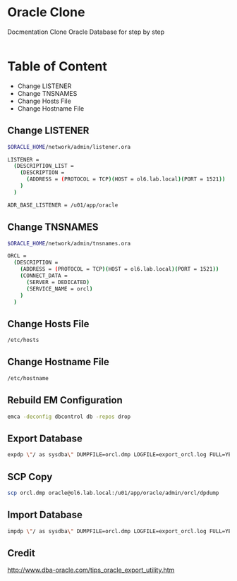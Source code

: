 # Oracle Clone
Docmentation Clone Oracle Database for step by step
```bash

```

# Table of Content

* Change LISTENER
* Change TNSNAMES
* Change Hosts File
* Change Hostname File

## Change LISTENER
```bash
$ORACLE_HOME/network/admin/listener.ora

LISTENER =
  (DESCRIPTION_LIST =
    (DESCRIPTION =
      (ADDRESS = (PROTOCOL = TCP)(HOST = ol6.lab.local)(PORT = 1521))
    )
  )

ADR_BASE_LISTENER = /u01/app/oracle
```

## Change TNSNAMES
```bash
$ORACLE_HOME/network/admin/tnsnames.ora

ORCL =
  (DESCRIPTION =
    (ADDRESS = (PROTOCOL = TCP)(HOST = ol6.lab.local)(PORT = 1521))
    (CONNECT_DATA =
      (SERVER = DEDICATED)
      (SERVICE_NAME = orcl)
    )
  )
```

## Change Hosts File
```bash
/etc/hosts
```

## Change Hostname File
```bash
/etc/hostname
```

## Rebuild EM Configuration
```bash
emca -deconfig dbcontrol db -repos drop
```

## Export Database
```bash
expdp \"/ as sysdba\" DUMPFILE=orcl.dmp LOGFILE=export_orcl.log FULL=YES ;
```

## SCP Copy
```bash
scp orcl.dmp oracle@ol6.lab.local:/u01/app/oracle/admin/orcl/dpdump
```

## Import Database
```bash
impdp \"/ as sysdba\" DUMPFILE=orcl.dmp LOGFILE=export_orcl.log FULL=YES ;
```

## Credit
http://www.dba-oracle.com/tips_oracle_export_utility.htm